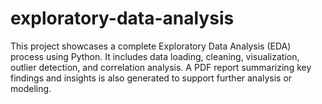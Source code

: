 # exploratory-data-analysis
This project showcases a complete Exploratory Data Analysis (EDA) process using Python. It includes data loading, cleaning, visualization, outlier detection, and correlation analysis. A PDF report summarizing key findings and insights is also generated to support further analysis or modeling.
